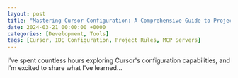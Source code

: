 ```yaml
---
layout: post
title: "Mastering Cursor Configuration: A Comprehensive Guide to Project Rules and Settings"
date: 2024-03-21 00:00:00 +0000
categories: [Development, Tools]
tags: [Cursor, IDE Configuration, Project Rules, MCP Servers]
---
```


I've spent countless hours exploring Cursor's configuration capabilities, and I'm excited to share what I've learned...
